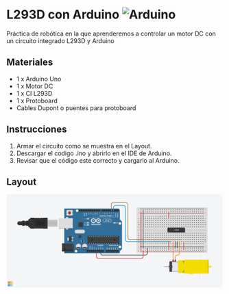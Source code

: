 # L293D con Arduino ![Arduino](https://img.shields.io/badge/arduino-Rob%C3%B3tica-blue?logo=arduino)
Práctica de robótica en la que aprenderemos a controlar un motor DC con un circuito integrado L293D y Arduino

## Materiales
* 1 x Arduino Uno
* 1 x Motor DC
* 1 x CI L293D
* 1 x Protoboard
* Cables Dupont o puentes para protoboard

## Instrucciones
1) Armar el circuito como se muestra en el Layout.
2) Descargar el codigo .ino y abrirlo en el IDE de Arduino.
3) Revisar que el código este correcto y cargarlo al Arduino.

## Layout
![Layout](img/layout.png)
